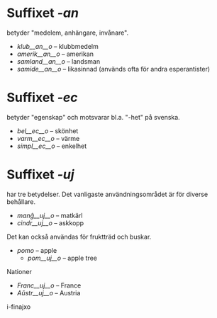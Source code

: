 # Suffixet *-an*

betyder "medelem, anhängare, invånare".

- *klub__an__o*    – klubbmedelm
- *amerik__an__o*  – amerikan
- *samland__an__o* – landsman
- *samide__an__o*  – likasinnad (används ofta för andra esperantister)
 

# Suffixet *-ec*

betyder "egenskap" och motsvarar bl.a. "-het" på svenska.

- *bel__ec__o*   – skönhet
- *varm__ec__o*  – värme
- *simpl__ec__o* – enkelhet
 

# Suffixet *-uj*

har tre betydelser. Det vanligaste användningsområdet är för diverse behållare.

- *manĝ__uj__o*  – matkärl
- *cindr__uj__o* – askkopp

Det kan också användas för fruktträd och buskar.

- *pomo*   – apple
	- *pom__uj__o*   – apple tree

Nationer

- *Franc__uj__o* – France
- *Aŭstr__uj__o* – Austria

i-finajxo
